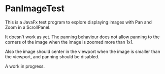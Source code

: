 # PanImageTest
This is a JavaFx test program to explore displaying images with Pan and Zoom in
a ScrollPanel. 

It doesn't work as yet. The panning behaviour does not allow panning
to the corners of the image when the image is zoomed more than 1x1. 

Also the image should center in the viewport when the image is smaller than
the viewport, and panning should be disabled.

A work in progress.